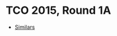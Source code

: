 # TCO 2015, Round 1A

* [Similars][]

[Similars]: http://community.topcoder.com/stat?c=problem_statement&pm=13714&rd=16432
